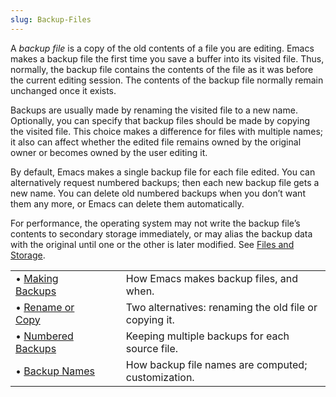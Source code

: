 ```yaml
---
slug: Backup-Files
---
```


A *backup file* is a copy of the old contents of a file you are editing. Emacs makes a backup file the first time you save a buffer into its visited file. Thus, normally, the backup file contains the contents of the file as it was before the current editing session. The contents of the backup file normally remain unchanged once it exists.

Backups are usually made by renaming the visited file to a new name. Optionally, you can specify that backup files should be made by copying the visited file. This choice makes a difference for files with multiple names; it also can affect whether the edited file remains owned by the original owner or becomes owned by the user editing it.

By default, Emacs makes a single backup file for each file edited. You can alternatively request numbered backups; then each new backup file gets a new name. You can delete old numbered backups when you don’t want them any more, or Emacs can delete them automatically.

For performance, the operating system may not write the backup file’s contents to secondary storage immediately, or may alias the backup data with the original until one or the other is later modified. See [Files and Storage](Files-and-Storage).

|                                        |    |                                                        |
| :------------------------------------- | -- | :----------------------------------------------------- |
| • [Making Backups](Making-Backups)     |    | How Emacs makes backup files, and when.                |
| • [Rename or Copy](Rename-or-Copy)     |    | Two alternatives: renaming the old file or copying it. |
| • [Numbered Backups](Numbered-Backups) |    | Keeping multiple backups for each source file.         |
| • [Backup Names](Backup-Names)         |    | How backup file names are computed; customization.     |
